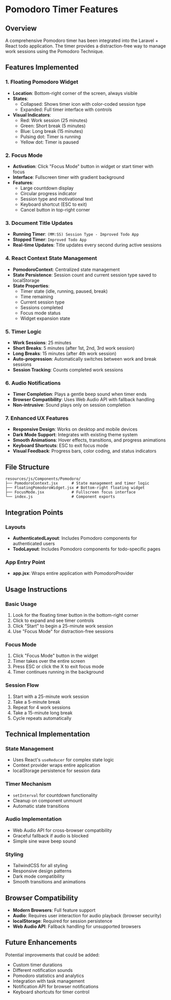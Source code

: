 # Pomodoro Timer Features

## Overview

A comprehensive Pomodoro timer has been integrated into the Laravel + React todo application. The timer provides a distraction-free way to manage work sessions using the Pomodoro Technique.

## Features Implemented

### 1. Floating Pomodoro Widget

-   **Location**: Bottom-right corner of the screen, always visible
-   **States**:
    -   Collapsed: Shows timer icon with color-coded session type
    -   Expanded: Full timer interface with controls
-   **Visual Indicators**:
    -   Red: Work session (25 minutes)
    -   Green: Short break (5 minutes)
    -   Blue: Long break (15 minutes)
    -   Pulsing dot: Timer is running
    -   Yellow dot: Timer is paused

### 2. Focus Mode

-   **Activation**: Click "Focus Mode" button in widget or start timer with focus
-   **Interface**: Fullscreen timer with gradient background
-   **Features**:
    -   Large countdown display
    -   Circular progress indicator
    -   Session type and motivational text
    -   Keyboard shortcut (ESC to exit)
    -   Cancel button in top-right corner

### 3. Document Title Updates

-   **Running Timer**: `(MM:SS) Session Type - Improved Todo App`
-   **Stopped Timer**: `Improved Todo App`
-   **Real-time Updates**: Title updates every second during active sessions

### 4. React Context State Management

-   **PomodoroContext**: Centralized state management
-   **State Persistence**: Session count and current session type saved to localStorage
-   **State Properties**:
    -   Timer state (idle, running, paused, break)
    -   Time remaining
    -   Current session type
    -   Sessions completed
    -   Focus mode status
    -   Widget expansion state

### 5. Timer Logic

-   **Work Sessions**: 25 minutes
-   **Short Breaks**: 5 minutes (after 1st, 2nd, 3rd work session)
-   **Long Breaks**: 15 minutes (after 4th work session)
-   **Auto-progression**: Automatically switches between work and break sessions
-   **Session Tracking**: Counts completed work sessions

### 6. Audio Notifications

-   **Timer Completion**: Plays a gentle beep sound when timer ends
-   **Browser Compatibility**: Uses Web Audio API with fallback handling
-   **Non-intrusive**: Sound plays only on session completion

### 7. Enhanced UX Features

-   **Responsive Design**: Works on desktop and mobile devices
-   **Dark Mode Support**: Integrates with existing theme system
-   **Smooth Animations**: Hover effects, transitions, and progress animations
-   **Keyboard Shortcuts**: ESC to exit focus mode
-   **Visual Feedback**: Progress bars, color coding, and status indicators

## File Structure

```
resources/js/Components/Pomodoro/
├── PomodoroContext.jsx      # State management and timer logic
├── FloatingPomodoroWidget.jsx # Bottom-right floating widget
├── FocusMode.jsx            # Fullscreen focus interface
└── index.js                 # Component exports
```

## Integration Points

### Layouts

-   **AuthenticatedLayout**: Includes Pomodoro components for authenticated users
-   **TodoLayout**: Includes Pomodoro components for todo-specific pages

### App Entry Point

-   **app.jsx**: Wraps entire application with PomodoroProvider

## Usage Instructions

### Basic Usage

1. Look for the floating timer button in the bottom-right corner
2. Click to expand and see timer controls
3. Click "Start" to begin a 25-minute work session
4. Use "Focus Mode" for distraction-free sessions

### Focus Mode

1. Click "Focus Mode" button in the widget
2. Timer takes over the entire screen
3. Press ESC or click the X to exit focus mode
4. Timer continues running in the background

### Session Flow

1. Start with a 25-minute work session
2. Take a 5-minute break
3. Repeat for 4 work sessions
4. Take a 15-minute long break
5. Cycle repeats automatically

## Technical Implementation

### State Management

-   Uses React's `useReducer` for complex state logic
-   Context provider wraps entire application
-   localStorage persistence for session data

### Timer Mechanism

-   `setInterval` for countdown functionality
-   Cleanup on component unmount
-   Automatic state transitions

### Audio Implementation

-   Web Audio API for cross-browser compatibility
-   Graceful fallback if audio is blocked
-   Simple sine wave beep sound

### Styling

-   TailwindCSS for all styling
-   Responsive design patterns
-   Dark mode compatibility
-   Smooth transitions and animations

## Browser Compatibility

-   **Modern Browsers**: Full feature support
-   **Audio**: Requires user interaction for audio playback (browser security)
-   **localStorage**: Required for session persistence
-   **Web Audio API**: Fallback handling for unsupported browsers

## Future Enhancements

Potential improvements that could be added:

-   Custom timer durations
-   Different notification sounds
-   Pomodoro statistics and analytics
-   Integration with task management
-   Notification API for browser notifications
-   Keyboard shortcuts for timer control
